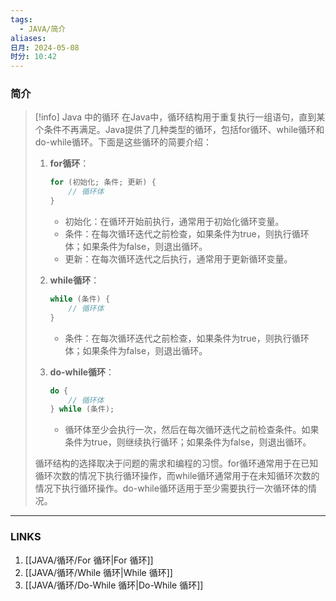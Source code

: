 ```yaml
---
tags:
  - JAVA/简介
aliases: 
日月: 2024-05-08
时分: 10:42
---
```

### 简介

>[!info] Java 中的循环
>在Java中，循环结构用于重复执行一组语句，直到某个条件不再满足。Java提供了几种类型的循环，包括for循环、while循环和do-while循环。下面是这些循环的简要介绍：
> 
> 1. **for循环**：
>    ```java
>    for (初始化; 条件; 更新) {
>        // 循环体
>    }
>    ```
>    - 初始化：在循环开始前执行，通常用于初始化循环变量。
>    - 条件：在每次循环迭代之前检查，如果条件为true，则执行循环体；如果条件为false，则退出循环。
>    - 更新：在每次循环迭代之后执行，通常用于更新循环变量。
> 
> 2. **while循环**：
>    ```java
>    while (条件) {
>        // 循环体
>    }
>    ```
>    - 条件：在每次循环迭代之前检查，如果条件为true，则执行循环体；如果条件为false，则退出循环。
> 
> 3. **do-while循环**：
>    ```java
>    do {
>        // 循环体
>    } while (条件);
>    ```
>    - 循环体至少会执行一次，然后在每次循环迭代之前检查条件。如果条件为true，则继续执行循环；如果条件为false，则退出循环。
> 
> 循环结构的选择取决于问题的需求和编程的习惯。for循环通常用于在已知循环次数的情况下执行循环操作，而while循环通常用于在未知循环次数的情况下执行循环操作。do-while循环适用于至少需要执行一次循环体的情况。

---
### LINKS
1. [[JAVA/循环/For 循环|For 循环]]
2. [[JAVA/循环/While 循环|While 循环]]
3. [[JAVA/循环/Do-While 循环|Do-While 循环]]